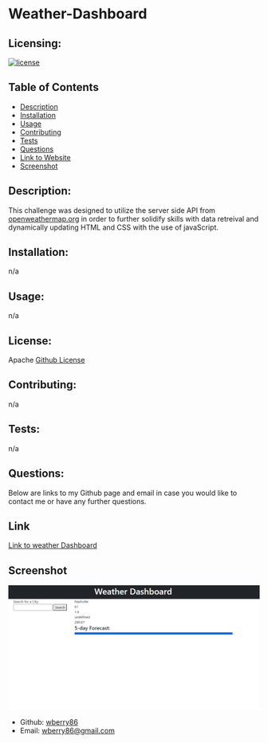 # Weather-Dashboard

  ## Licensing:
  [![license](https://img.shields.io/badge/license-Apache-blue)](https://shields.io)
  ## Table of Contents 
  - [Description](#description)
  - [Installation](#installation)
  - [Usage](#usage)
  - [Contributing](#contributing)
  - [Tests](#tests)
  - [Questions](#questions)
  - [Link to Website](#link)
  - [Screenshot](#screenshot)
  
  ## Description:
  This challenge was designed to utilize the server side API from [openweathermap.org](https://openweathermap.org/) in order to further solidify skills with data retreival and dynamically updating HTML and CSS with the use of javaScript. 
  ## Installation:
  n/a
  ## Usage:
  n/a
  ## License:
  Apache
  [Github License](Apache)
  ## Contributing:
  n/a
  ## Tests:
  n/a
  ## Questions:
  Below are links to my Github page and email in case you would like to contact me or have any further questions.
  ## Link
  [Link to weather Dashboard](https://wberry86.github.io/weather-dashboard/)
  ## Screenshot
  ![weather dashboard screenshot](https://github.com/wberry86/weather-dashboard/blob/main/assets/images/weather-dashboard-capture.PNG)

  - Github: [wberry86](https://github.com/wberry86)
  - Email: wberry86@gmail.com

